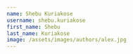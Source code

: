 ```yaml
---
name: Shebu Kuriakose
username: shebu.kuriakose
first_name: Shebu
last_name: Kuriakose
image: /assets/images/authors/alex.jpg
---
```

